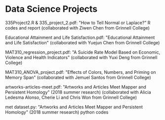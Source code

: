# Data Science Projects

335Project2.R & 335_project_2.pdf: "How to Tell Normal or Laplace?" R codes and report (collaborated with Ziwen Chen from Grinnell College)

Educational Attainment and Life Satisfaction.pdf: "Educational Attainment and Life Satisfaction" (collaborated with Yuejun Chen from Grinnell College)

MAT310_regression_project.pdf: "A Suicide Rate Model Based on Economic, Violence and Health Indicators" (collaborated with Yuxi Deng from Grinnell College)

MAT310_ANOVA_project.pdf: "Effects of Colors, Numbers, and Priming on Memory Span" (collaborated with Jemuel Santos from Grinnell College)

artworks-articles-meet.pdf: "Artworks and Articles Meet Mapper and Persistent Homology" (2018 summer research) (collaborated with Alicia Ledesma Alonso, Cherie Li and Chris Won from Grinnell College)

met dataset.py: "Artworks and Articles Meet Mapper and Persistent Homology" (2018 summer research) python codes
